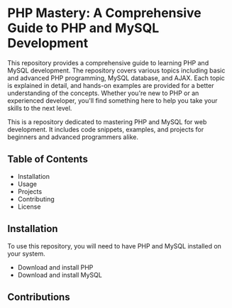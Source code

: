 # PHP Mastery: A Comprehensive Guide to PHP and MySQL Development

This repository provides a comprehensive guide to learning PHP and MySQL development. The repository covers various topics including basic and advanced PHP programming, MySQL database, and AJAX. Each topic is explained in detail, and hands-on examples are provided for a better understanding of the concepts. Whether you're new to PHP or an experienced developer, you'll find something here to help you take your skills to the next level.

This is a repository dedicated to mastering PHP and MySQL for web development. It includes code snippets, examples, and projects for beginners and advanced programmers alike.

## Table of Contents
* Installation
* Usage
* Projects
* Contributing
* License
## Installation
To use this repository, you will need to have PHP and MySQL installed on your system.

* Download and install PHP
* Download and install MySQL

## Contributions
